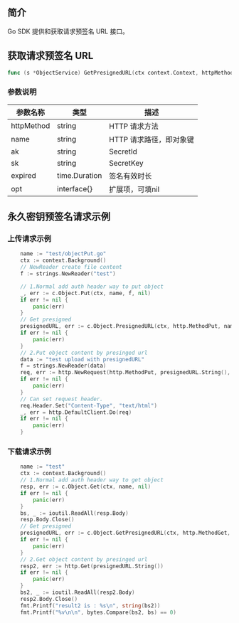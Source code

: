 ## 简介
Go SDK 提供和获取请求预签名 URL 接口。

## 获取请求预签名 URL 

```go
func (s *ObjectService) GetPresignedURL(ctx context.Context, httpMethod, name, ak, sk string, expired time.Duration, opt interface{}) (*url.URL, error)
```

### 参数说明
| 参数名称           | 类型                         | 描述                            |
| ------------------ | ---------------------------- | ------------------------------- |
| httpMethod            | string                   | HTTP 请求方法                        |
| name | string           | HTTP 请求路径，即对象键                 |
| ak             | string                       | SecretId                    |
| sk               | string                       | SecretKey         |
| expired            | time.Duration | 签名有效时长             |
| opt    | interface{} | 扩展项，可填nil |

## 永久密钥预签名请求示例

### 上传请求示例

```go
	name := "test/objectPut.go"
	ctx := context.Background()
	// NewReader create file content
	f := strings.NewReader("test")

	// 1.Normal add auth header way to put object
	_, err := c.Object.Put(ctx, name, f, nil)
	if err != nil {
		panic(err)
	}
	// Get presigned
	presignedURL, err := c.Object.PresignedURL(ctx, http.MethodPut, name, ak, sk, time.Hour, nil)
	if err != nil {
		panic(err)
	}
	// 2.Put object content by presinged url
	data := "test upload with presignedURL"
	f = strings.NewReader(data)
	req, err := http.NewRequest(http.MethodPut, presignedURL.String(), f)
	if err != nil {
		panic(err)
	}
	// Can set request header.
	req.Header.Set("Content-Type", "text/html")
	_, err = http.DefaultClient.Do(req)
	if err != nil {
		panic(err)
	}
```

### 下载请求示例

```go
	name := "test"
	ctx := context.Background()
	// 1.Normal add auth header way to get object
    resp, err := c.Object.Get(ctx, name, nil)
    if err != nil {
    	panic(err)
    } 
    bs, _ := ioutil.ReadAll(resp.Body)
    resp.Body.Close()
	// Get presigned
    presignedURL, err := c.Object.GetPresignedURL(ctx, http.MethodGet, name, ak, sk, time.Hour, nil)
    if err != nil {
    	panic(err)
    } 
    // 2.Get object content by presinged url
    resp2, err := http.Get(presignedURL.String())
    if err != nil {
    	panic(err)
    }                    
    bs2, _ := ioutil.ReadAll(resp2.Body)
    resp2.Body.Close()
    fmt.Printf("result2 is : %s\n", string(bs2))
    fmt.Printf("%v\n\n", bytes.Compare(bs2, bs) == 0)
```